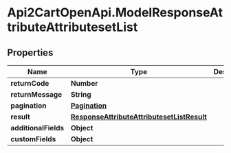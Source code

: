 # Api2CartOpenApi.ModelResponseAttributeAttributesetList

## Properties

Name | Type | Description | Notes
------------ | ------------- | ------------- | -------------
**returnCode** | **Number** |  | [optional] 
**returnMessage** | **String** |  | [optional] 
**pagination** | [**Pagination**](Pagination.md) |  | [optional] 
**result** | [**ResponseAttributeAttributesetListResult**](ResponseAttributeAttributesetListResult.md) |  | [optional] 
**additionalFields** | **Object** |  | [optional] 
**customFields** | **Object** |  | [optional] 


